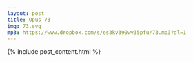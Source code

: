 ```yaml
---
layout: post
title: Opus 73
img: 73.svg
mp3: https://www.dropbox.com/s/es3kv390wv35pfu/73.mp3?dl=1
---
```


{% include post_content.html %}
